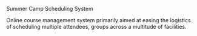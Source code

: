 Summer Camp Scheduling System

Online course management system primarily aimed at easing the logistics of scheduling multiple attendees, groups across a multitude of facilities.